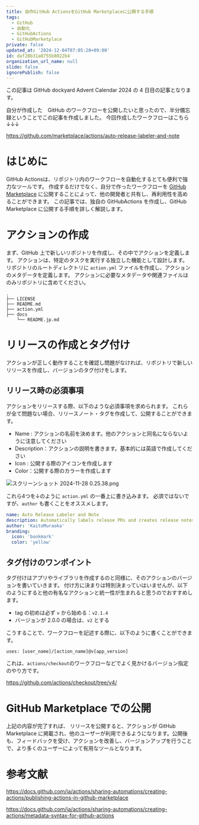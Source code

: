 ```yaml
---
title: 自作GitHub ActionsをGitHub Marketplaceに公開する手順
tags:
  - GitHub
  - 自動化
  - GitHubActions
  - GitHubMarketplace
private: false
updated_at: '2024-12-04T07:05:20+09:00'
id: daf28b31a8755b8022b4
organization_url_name: null
slide: false
ignorePublish: false
---
```

この記事は GitHub dockyard Advent Calendar 2024 の 4 日目の記事となります。

自分が作成した　GitHub のワークフローを公開したいと思ったので、半分備忘録ということでこの記事を作成しました。
今回作成したワークフローはこちら↓↓↓

https://github.com/marketplace/actions/auto-release-labeler-and-note

# はじめに
GitHub Actionsは、リポジトリ内のワークフローを自動化するとても便利で強力なツールです。
作成するだけでなく、自分で作ったワークフローを [GitHub Marketplace](https://github.com/marketplace) に公開することによって、他の開発者と共有し、再利用性を高めることができます。
この記事では、独自の GitHubActions を作成し、GitHub Marketplace に公開する手順を詳しく解説します。

# アクションの作成
まず、GitHub 上で新しいリポジトリを作成し、その中でアクションを定義します。
アクションは、特定のタスクを実行する独立した機能として設計します。
リポジトリのルートディレクトリに `action.yml` ファイルを作成し、アクションのメタデータを定義します。
アクションに必要なメタデータや関連ファイルはのみリポジトリに含めてください。

```
.
├── LICENSE
├── README.md
├── action.yml
├── docs
    └── README.jp.md
```

# リリースの作成とタグ付け
アクションが正しく動作することを確認し問題がなければ、リポジトリで新しいリリースを作成し、バージョンのタグ付けをします。

## リリース時の必須事項
アクションをリリースする際、以下のような必須事項を求められます。
これらが全て問題ない場合、リリースノート・タグを作成して、公開することができます。

- Name : アクションの名前を決めます。他のアクションと同名にならないように注意してください
- Description：アクションの説明を書きます。基本的には英語で作成してください
- Icon : 公開する際のアイコンを作成します
- Color：公開する際のカラーを作成します

![スクリーンショット 2024-11-28 0.25.38.png](https://qiita-image-store.s3.ap-northeast-1.amazonaws.com/0/707293/932d3225-7dcd-bfd5-f1e3-0d35f474bb29.png)


これら4つを↓のように `action.yml` の一番上に書き込みます。
必須ではないですが、`author` も書くことをオススメします。

```yml
name: Auto Release Labeler and Note
description: Automatically labels release PRs and creates release notes upon merging.
author: 'KaitoMuraoka'
branding:
  icon: 'bookmark'
  color: 'yellow'
```

## タグ付けのワンポイント
タグ付けはアプリやライブラリを作成するのと同様に、そのアクションのバージョンを書いていきます。
付け方に決まりは特別決まっていはいませんが、以下のようにすると他の有名なアクションと統一性が生まれると思うのでおすすめします。

- tag の初めは必ず `v` から始める：`v2.1.4`
- バージョンが 2.0.0 の場合は、`v2` とする

こうすることで、ワークフローを記述する際に、以下のように書くことができます。

```yml: Sample.yml
uses: [user_name]/[action_name]@v[app_version]
```

これは、`actions/checkout`のワークフローなどでよく見かけるバージョン指定のやり方です。

https://github.com/actions/checkout/tree/v4/


# GitHub Marketplace での公開
上記の内容が完了すれば、
リリースを公開すると、アクションが GitHub Marketplace に掲載され、他のユーザーが利用できるようになります。公開後も、フィードバックを受け、アクションを改善し、バージョンアップを行うことで、より多くのユーザーによって有用なツールとなります。

# 参考文献

https://docs.github.com/ja/actions/sharing-automations/creating-actions/publishing-actions-in-github-marketplace

https://docs.github.com/ja/actions/sharing-automations/creating-actions/metadata-syntax-for-github-actions
